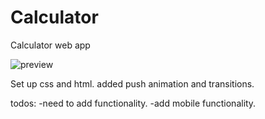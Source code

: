 # Calculator
Calculator web app

![preview](https://gyazo.com/763211b07e95f81a7633da7ffe653d5b)

Set up css and html.
added push animation and transitions. 

todos:
-need to add functionality.
-add mobile functionality.
